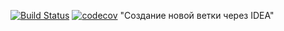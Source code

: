 [![Build Status](https://travis-ci.org/dmitrytishchenko/DTishchenko.svg?branch=master)](https://travis-ci.org/dmitrytishchenko/DTishchenko)
[![codecov](https://codecov.io/gh/dmitrytishchenko/DTishchenko/branch/master/graph/badge.svg)](https://codecov.io/gh/dmitrytishchenko/DTishchenko)
"Создание новой ветки через IDEA"